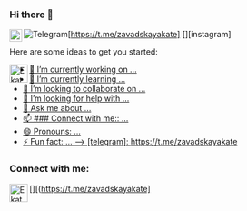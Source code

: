 ### Hi there 👋

![Telegram](https://img.shields.io/badge/Telegram-2CA5E0?style=for-the-badge&logo=telegram&logoColor=white)[https://t.me/zavadskayakate]
[<img align="left" alt="Ekaterina-Zavadskaya | Telegram" width="22px" src="https://cdn.jsdelivr.net/npm/simple-icons@v3/icons/instagram.svg" />][instagram]

Here are some ideas to get you started:
<p> <a href="https://t.me/zavadskayakate"><img align="left" height="32" alt="Ekaterina-Zavadskaya | Telegram" width="32" src="https://cdn.jsdelivr.net/npm/simple-icons@v9/icons/telegram.svg" />


- 🔭 I’m currently working on ...
- 🌱 I’m currently learning ...
- 👯 I’m looking to collaborate on ...
- 🤔 I’m looking for help with ...
- 💬 Ask me about ...
- 📫 ### Connect with me:: ...
- 😄 Pronouns: ...
- ⚡ Fun fact: ...
-->
[telegram]: https://t.me/zavadskayakate
### Connect with me:
[<img align="left" height="32" alt="Ekaterina-Zavadskaya | Telegram" width="32" src="https://cdn.jsdelivr.net/npm/simple-icons@v9/icons/telegram.svg" />][(https://t.me/zavadskayakate]
<br />
